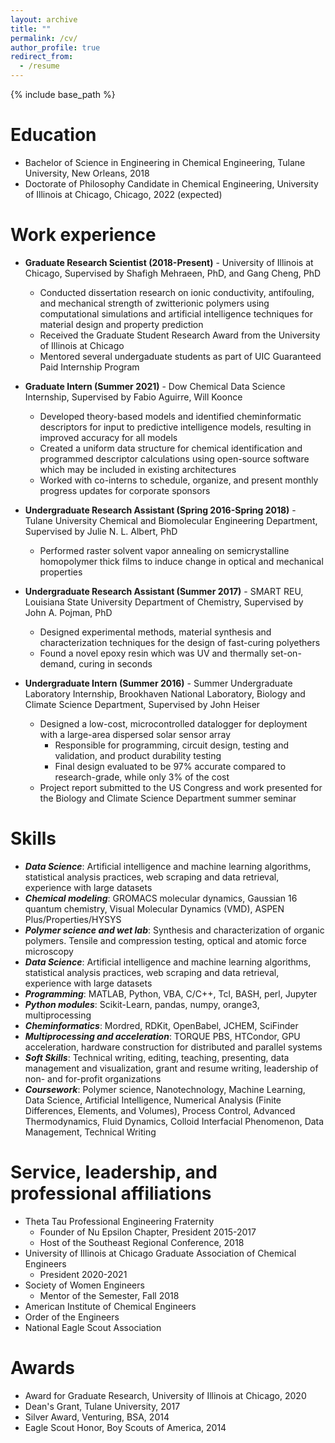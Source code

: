 ```yaml
---
layout: archive
title: ""
permalink: /cv/
author_profile: true
redirect_from:
  - /resume
---
```


{% include base_path %}

Education
======
* Bachelor of Science in Engineering in Chemical Engineering, Tulane University, New Orleans, 2018
* Doctorate of Philosophy Candidate in Chemical Engineering, University of Illinois at Chicago, Chicago, 2022 (expected)

Work experience
======
* **Graduate Research Scientist (2018-Present)** - University of Illinois at Chicago, Supervised by Shafigh Mehraeen, PhD, and Gang Cheng, PhD
  * Conducted dissertation research on ionic conductivity, antifouling, and mechanical strength of zwitterionic polymers using computational simulations and artificial intelligence techniques for material design and property prediction
  * Received the Graduate Student Research Award from the University of Illinois at Chicago
  * Mentored several undergaduate students as part of UIC Guaranteed Paid Internship Program

* **Graduate Intern (Summer 2021)** - Dow Chemical Data Science Internship, Supervised by Fabio Aguirre, Will Koonce
  * Developed theory-based models and identified cheminformatic descriptors for input to predictive intelligence models, resulting in improved accuracy for all models
  * Created a uniform data structure for chemical identification and programmed descriptor calculations using open-source software which may be included in existing architectures
  * Worked with co-interns to schedule, organize, and present monthly progress updates for corporate sponsors

* **Undergraduate Research Assistant (Spring 2016-Spring 2018)** - Tulane University Chemical and Biomolecular Engineering Department, Supervised by Julie N. L. Albert, PhD
  * Performed raster solvent vapor annealing on semicrystalline homopolymer thick films to induce change in optical and mechanical properties

* **Undergraduate Research Assistant (Summer 2017)** - SMART REU, Louisiana State University Department of Chemistry, Supervised by John A. Pojman, PhD
  * Designed experimental methods, material synthesis and characterization techniques for the design of fast-curing polyethers
  * Found a novel epoxy resin which was UV and thermally set-on-demand, curing in seconds

* **Undergraduate Intern (Summer 2016)** - Summer Undergraduate Laboratory Internship, Brookhaven National Laboratory, Biology and Climate Science Department, Supervised by John Heiser
  * Designed a low-cost, microcontrolled datalogger for deployment with a large-area dispersed solar sensor array
    * Responsible for programming, circuit design, testing and validation, and product durability testing
    * Final design evaluated to be 97% accurate compared to research-grade, while only 3% of the cost
  * Project report submitted to the US Congress and work presented for the Biology and Climate Science Department summer seminar

Skills
======
* **_Data Science_**: Artificial intelligence and machine learning algorithms, statistical analysis practices, web scraping and data retrieval, experience with large datasets
* **_Chemical modeling_**: GROMACS molecular dynamics, Gaussian 16 quantum chemistry, Visual Molecular Dynamics (VMD), ASPEN Plus/Properties/HYSYS
* **_Polymer science and wet lab_**: Synthesis and characterization of organic polymers. Tensile and compression testing, optical and atomic force microscopy
* **_Data Science_**: Artificial intelligence and machine learning algorithms, statistical analysis practices, web scraping and data retrieval, experience with large datasets
* **_Programming_**: MATLAB, Python, VBA, C/C++, Tcl, BASH, perl, Jupyter
* **_Python modules_**: Scikit-Learn, pandas, numpy, orange3, multiprocessing
* **_Cheminformatics_**: Mordred, RDKit, OpenBabel, JCHEM, SciFinder
* **_Multiprocessing and acceleration_**: TORQUE PBS, HTCondor, GPU acceleration, hardware construction for distributed and parallel systems
* **_Soft Skills_**: Technical writing, editing, teaching, presenting, data management and visualization, grant and resume writing, leadership of non- and for-profit organizations
* **_Coursework_**: Polymer science, Nanotechnology, Machine Learning, Data Science, Artificial Intelligence, Numerical Analysis (Finite Differences, Elements, and Volumes), Process Control, Advanced Thermodynamics, Fluid Dynamics, Colloid Interfacial Phenomenon, Data Management, Technical Writing

<!--
Publications
======
  <ul>{% for post in site.publications %}
    {% include archive-single-cv.html %}
  {% endfor %}</ul>

Talks
======
  <ul>{% for post in site.talks %}
    {% include archive-single-talk-cv.html %}
  {% endfor %}</ul>

Teaching
======
  <ul>{% for post in site.teaching %}
    {% include archive-single-cv.html %}
  {% endfor %}</ul>
-->

Service, leadership, and professional affiliations
======
* Theta Tau Professional Engineering Fraternity
  * Founder of Nu Epsilon Chapter, President 2015-2017
  * Host of the Southeast Regional Conference, 2018
* University of Illinois at Chicago Graduate Association of Chemical Engineers
  * President 2020-2021
* Society of Women Engineers
  * Mentor of the Semester, Fall 2018
* American Institute of Chemical Engineers
* Order of the Engineers
* National Eagle Scout Association

Awards
======
* Award for Graduate Research, University of Illinois at Chicago, 2020
* Dean's Grant, Tulane University, 2017
* Silver Award, Venturing, BSA, 2014
* Eagle Scout Honor, Boy Scouts of America, 2014
